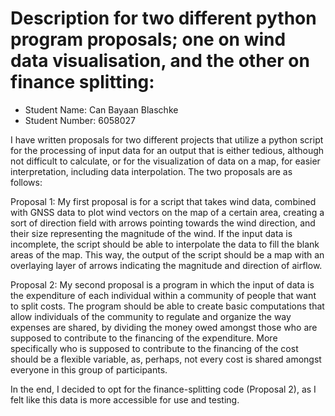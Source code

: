 # Description for two different python program proposals; one on wind data visualisation, and the other on finance splitting:


- Student Name: Can Bayaan Blaschke
- Student Number: 6058027

I have written proposals for two different projects that utilize a python script for the processing of input data for an output that is either tedious, although not difficult to calculate, or for the visualization of data on a map, for easier interpretation, including data interpolation. The two proposals are as follows:

Proposal 1:
My first proposal is for a script that takes wind data, combined with GNSS data to plot wind vectors on the map of a certain area, creating a sort of direction field with arrows pointing towards the wind direction, and their size representing the magnitude of the wind. If the input data is incomplete, the script should be able to interpolate the data to fill the blank areas of the map. This way, the output of the script should be a map with an overlaying layer of arrows indicating the magnitude and direction of airflow.

Proposal 2:
My second proposal is a program in which the input of data is the expenditure of each individual within a community of people that want to split costs. The program should be able to create basic computations that allow individuals of the community to regulate and organize the way expenses are shared, by dividing the money owed amongst those who are supposed to contribute to the financing of the expenditure. More specifically who is supposed to contribute to the financing of the cost should be a flexible variable, as, perhaps, not every cost is shared amongst everyone in this group of participants.

In the end, I decided to opt for the finance-splitting code (Proposal 2), as I felt like this data is more accessible for use and testing.
